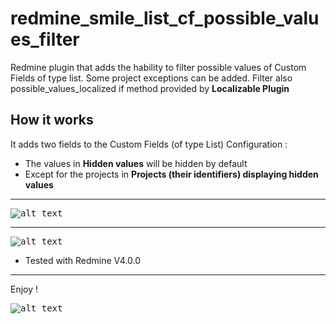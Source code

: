 redmine_smile_list_cf_possible_values_filter
============================================

Redmine plugin that adds the hability to filter possible values of Custom Fields of type list.
Some project exceptions can be added.
Filter also possible_values_localized if method provided by **Localizable Plugin**

## How it works

It adds two fields to the Custom Fields (of type List) Configuration :
* The values in **Hidden values** will be hidden by default
* Except for the projects in **Projects (their identifiers) displaying hidden values**

---

<kbd>![alt text](https://github.com/Smile-SA/redmine_smile_list_cf_possible_values_filter/blob/master/documentation/list_custom_field_configuration_EN.png "Exemple Custom Field Configuration")</kbd>

---

<kbd>![alt text](https://github.com/Smile-SA/redmine_smile_list_cf_possible_values_filter/blob/master/documentation/list_custom_field_configuration_FR.png "Exemple Custom Field Configuration")</kbd>

* Tested with Redmine V4.0.0

---

Enjoy !

<kbd>![alt text](https://compteur-visites.ennder.fr/sites/34/token/githublcfpv/image "Logo")</kbd>
